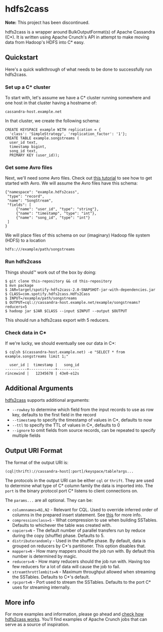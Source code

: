 # hdfs2cass

**Note:** This project has been discontinued. 


hdfs2cass is a wrapper around BulkOutputFormat(s) of Apache Cassandra (C\*). It is written using Apache Crunch's API in attempt to make moving data from Hadoop's HDFS into C\* easy.

## Quickstart

Here's a quick walkthrough of what needs to be done to successfully run hdfs2cass.

### Set up a C\* cluster

To start with, let's assume we have a C\* cluster running somewhere and one host in that cluster having a hostname of:

    cassandra-host.example.net

In that cluster, we create the following schema:

    CREATE KEYSPACE example WITH replication = {
      'class': 'SimpleStrategy', 'replication_factor': '1'};
    CREATE TABLE example.songstreams (
      user_id text,
      timestamp bigint,
      song_id text,
      PRIMARY KEY (user_id));


### Get some Avro files
    
Next, we'll need some Avro files. Check out [this tutorial](http://avro.apache.org/docs/1.7.7/gettingstartedjava.html) to see how to get started with Avro. We will assume the Avro files have this schema:

    {"namespace": "example.hdfs2cass",
     "type": "record",
     "name": "SongStream",
     "fields": [
         {"name": "user_id", "type": "string"},
         {"name": "timestamp", "type": "int"},
         {"name": "song_id", "type": "int"}
     ]
    }

We will place files of this schema on our (imaginary) Hadoop file system (HDFS) to a location

    hdfs:///example/path/songstreams


### Run hdfs2cass

Things should™ work out of the box by doing:

    $ git clone this-repository && cd this-repository
    $ mvn package
    $ JAR=target/spotify-hdfs2cass-2.0-SNAPSHOT-jar-with-dependencies.jar
    $ CLASS=com.spotify.hdfs2cass.Hdfs2Cass
    $ INPUT=/example/path/songstreams
    $ OUTPUT=cql://cassandra-host.example.net/example/songstreams?reducers=5
    $ hadoop jar $JAR $CLASS --input $INPUT --output $OUTPUT

This should run a hdfs2cass export with 5 reducers. 

### Check data in C\*

If we're lucky, we should eventually see our data in C\*:

    $ cqlsh $(cassandra-host.example.net) -e "SELECT * from example.songstreams limit 1;"
    
      user_id |  timestamp |   song_id
    ----------+------------+----------
    rincewind |   12345678 | 43e0-e12s

## Additional Arguments

[hdfs2cass](src/main/java/com/spotify/hdfs2cass/Hdfs2Cass.java) supports additional arguments:
* `--rowkey` to determine which field from the input records to use as row key, defaults to the first field in the record
* `--timestamp` to specify the timestamp of values in C\*, defaults to now
* `--ttl` to specify the TTL of values in C\*, defaults to 0
* `--ignore` to omit fields from source records, can be repeated to specify multiple fields

## Output URI Format

The format of the output URI is:

    (cql|thrift)://cassandra-host[:port]/keyspace/table?args...

The protocols in the output URI can be either `cql` or `thrift`. They are used to determine what type of C\* column family the data is imported into. The `port` is the binary protocol port C\* listens to client connections on.

The `params...` are all optional. They can be:
   * `columnnames=N1,N2` - Relevant for CQL. Used to override inferred order of columns in the prepared insert statement. See [this](src/main/java/com/spotify/hdfs2cass/crunch/cql/CQLRecord.java) for more info.
   * `compressionclass=S` - What compression to use when building SSTables. Defaults to whichever the table was created with.
   * `copiers=N` - The default number of parallel transfers run by reduce during the copy (shuffle) phase. Defaults to 5.
   * `distributerandomly` - Used in the shuffle phase. By default, data is grouped on reducers by C\*'s partitioner. This option disables that.
   * `mappers=N` - How many mappers should the job run with. By default this number is determined by magic.
   * `reducers=N` - How many reducers should the job run with. Having too few reducers for a lot of data will cause the job to fail.
   * `streamthrottlembits=N` - Maximum throughput allowed when streaming the SSTables. Defaults to C\*'s default.
   * `rpcport=N` - Port used to stream the SSTables. Defaults to the port C\* uses for streaming internally.

## More info

For more examples and information, please go ahead and [check how hdfs2cass works](src/main/java/com/spotify/hdfs2cass). You'll find examples of Apache Crunch jobs that can
serve as a source of inspiration. 
